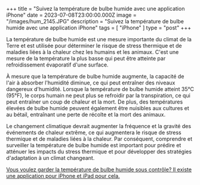 +++
title = "Suivez la température de bulbe humide avec une application iPhone"
date = 2023-07-08T23:00:00.000Z
image = "/images/hum_2145.JPG"
description = "Suivez la température de bulbe humide avec une application iPhone"
tags = [ "iPhone" ]
type = "post"
+++

La température de bulbe humide est une mesure importante du climat de la Terre et est utilisée pour déterminer le risque de stress thermique et de maladies liées à la chaleur chez les humains et les animaux. C'est une mesure de la température la plus basse qui peut être atteinte par refroidissement évaporatif d'une surface.

À mesure que la température de bulbe humide augmente, la capacité de l'air à absorber l'humidité diminue, ce qui peut entraîner des niveaux dangereux d'humidité. Lorsque la température de bulbe humide atteint 35°C (95°F), le corps humain ne peut plus se refroidir par la transpiration, ce qui peut entraîner un coup de chaleur et la mort. De plus, des températures élevées de bulbe humide peuvent également être nuisibles aux cultures et au bétail, entraînant une perte de récolte et la mort des animaux.

Le changement climatique devrait augmenter la fréquence et la gravité des événements de chaleur extrême, ce qui augmentera le risque de stress thermique et de maladies liées à la chaleur. Par conséquent, comprendre et surveiller la température de bulbe humide est important pour prédire et atténuer les impacts du stress thermique et pour développer des stratégies d'adaptation à un climat changeant.

[Vous voulez garder la température de bulbe humide sous contrôle?
Il existe une application pour iPhone et iPad pour cela.](<> "https://climacam.com")
